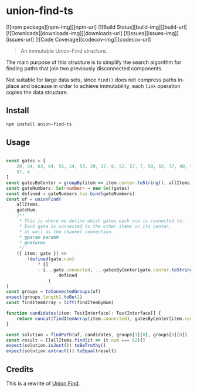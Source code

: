 # union-find-ts

[![npm package][npm-img]][npm-url]
[![Build Status][build-img]][build-url]
[![Downloads][downloads-img]][downloads-url]
[![Issues][issues-img]][issues-url]
[![Code Coverage][codecov-img]][codecov-url]


> An immutable Union-Find structure.

The main purpose of this structure is to simplify the search algorithm for finding
paths that join two previously disconnected components.

Not suitable for large data sets, since `find()` does not compress paths in-place and because
in order to achieve immutability, each `link` operation copies the data structure.

## Install

```bash
npm install union-find-ts
```

## Usage


```ts

const gates = [
    20, 34, 63, 64, 55, 24, 53, 20, 17, 6, 52, 57, 7, 59, 55, 37, 40, 52, 40, 64, 31, 21, 46, 39,
    57, 4
]
const gatesByCenter = groupBy(item => item.center.toString(), allItems)
const gateNumbers: Set<number> = new Set(gates)
const defined = gateNumbers.has.bind(gateNumbers)
const uf = unionFind(
    allItems,
    gateNum,
    /**
     * This is where we define which gates each one is connected to.
     * Each gate is connected to the other items on its center,
     * as well as the channel connection.
     * @param param0
     * @returns
     */
    ({ item: gate }) =>
        !defined(gate.num)
            ? []
            : [...gate.connected, ...gatesByCenter[gate.center.toString()].map(gateNum)].filter(
                    defined
                )
)
const groups = toConnectedGroups(uf)
expect(groups.length).toBe(2)
const findItemArray = lift(findItemByNum)

function candidates(item: TestInterface): TestInterface[] {
    return concat(findItemArray(item.connected), gatesByCenter[item.center.toString()])
}

const solution = findPath(uf, candidates, groups[1][0], groups[0][0])
const result = [[allItems.find(it => it.num === 62)]]
expect(solution.isJust()).toBeTruthy()
expect(solution.extract()).toEqual(result)
```

## Credits

This is a rewrite of [Union Find](https://github.com/mikolalysenko/union-find).
